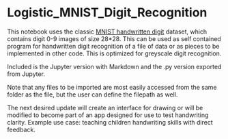 # Logistic_MNIST_Digit_Recognition
This notebook uses the classic [MNIST handwritten digit](http://yann.lecun.com/exdb/mnist/) dataset, which contains digit 0-9 images of size 28*28. This can be used as self contained program for handwritten digit recognition of a file of data or as pieces to be implemented in other code. This is optimized for greyscale digit recognition.

Included is the Jupyter version with Markdown and the .py version exported from Jupyter.

Note that any files to be imported are most easily accessed from the same folder as the file, but the user can define the filepath as well.

The next desired update will create an interface for drawing or will be modified to become part of an app designed for use to test handwriting clarity. Example use case: teaching children handwriting skills with direct feedback.
